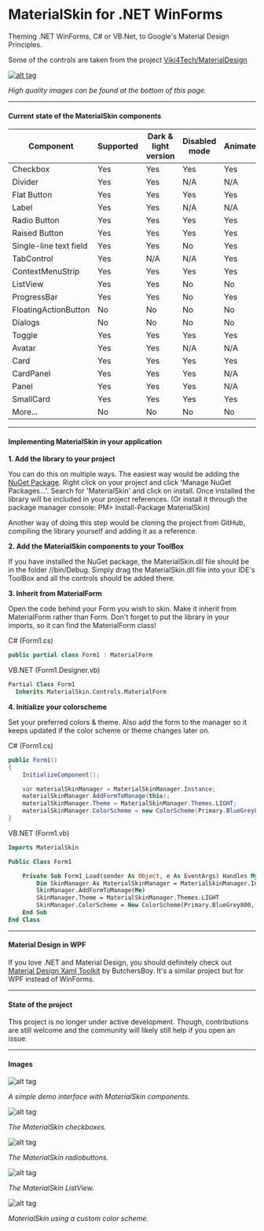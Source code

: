 MaterialSkin for .NET WinForms
=====================

Theming .NET WinForms, C# or VB.Net, to Google's Material Design Principles.

Some of the controls are taken from the project [Viki4Tech/MaterialDesign](https://github.com/Viki4Tech/MaterialDesign)

<a href="https://www.youtube.com/watch?v=A8osVM_SXlg" target="_blank">![alt tag](http://i.imgur.com/JAttoOo.png)</a>

*High quality images can be found at the bottom of this page.*

---

#### Current state of the MaterialSkin components
Component | Supported | Dark & light version | Disabled mode | Animated
--- | --- | --- | --- | ---
Checkbox | Yes | Yes | Yes | Yes 
Divider | Yes | Yes | N/A | N/A 
Flat Button | Yes | Yes | Yes | Yes 
Label | Yes | Yes | N/A | N/A
Radio Button | Yes | Yes | Yes | Yes
Raised Button | Yes | Yes | Yes | Yes 
Single-line text field | Yes | Yes | No | Yes
TabControl | Yes | N/A | N/A | Yes
ContextMenuStrip | Yes | Yes | Yes | Yes
ListView | Yes | Yes | No | No
ProgressBar | Yes | Yes | No | Yes 
FloatingActionButton | No | No | No | No
Dialogs | No | No | No | No
Toggle | Yes | Yes | Yes | Yes
Avatar | Yes | Yes | N/A | N/A
Card | Yes | Yes | Yes | Yes
CardPanel | Yes | Yes | Yes | N/A
Panel | Yes | Yes | Yes | N/A
SmallCard | Yes | Yes | Yes | Yes
More... | No | No | No | No

---

#### Implementing MaterialSkin in your application

**1. Add the library to your project**

  You can do this on multiple ways. The easiest way would be adding the [NuGet Package](https://www.nuget.org/packages/MaterialSkin/). Right click on your project and click 'Manage NuGet Packages...'. Search for 'MaterialSkin' and click on install. Once installed the library will be included in your project references. (Or install it through the package manager console: PM> Install-Package MaterialSkin)

Another way of doing this step would be cloning the project from GitHub, compiling the library yourself and adding it as a reference.
  
**2. Add the MaterialSkin components to your ToolBox**

  If you have installed the NuGet package, the MaterialSkin.dll file should be in the folder //bin/Debug. Simply drag the MaterialSkin.dll file into your IDE's ToolBox and all the controls should be added there.
  
**3. Inherit from MaterialForm**

  Open the code behind your Form you wish to skin. Make it inherit from MaterialForm rather than Form. Don't forget to put the library in your imports, so it can find the MaterialForm class!
  
  C# (Form1.cs)
  ```cs
  public partial class Form1 : MaterialForm
  ```
  
  VB.NET (Form1.Designer.vb)
  ```vb
  Partial Class Form1
    Inherits MaterialSkin.Controls.MaterialForm
  ```
  
**4. Initialize your colorscheme**

  Set your preferred colors & theme. Also add the form to the manager so it keeps updated if the color scheme or theme changes later on.

C# (Form1.cs)
  ```cs
  public Form1()
  {
      InitializeComponent();

      var materialSkinManager = MaterialSkinManager.Instance;
      materialSkinManager.AddFormToManage(this);
      materialSkinManager.Theme = MaterialSkinManager.Themes.LIGHT;
      materialSkinManager.ColorScheme = new ColorScheme(Primary.BlueGrey800, Primary.BlueGrey900, Primary.BlueGrey500, Accent.LightBlue200, TextShade.WHITE);
  }
  ```

VB.NET (Form1.vb)
```vb
Imports MaterialSkin

Public Class Form1

    Private Sub Form1_Load(sender As Object, e As EventArgs) Handles MyBase.Load
        Dim SkinManager As MaterialSkinManager = MaterialSkinManager.Instance
        SkinManager.AddFormToManage(Me)
        SkinManager.Theme = MaterialSkinManager.Themes.LIGHT
        SkinManager.ColorScheme = New ColorScheme(Primary.BlueGrey800, Primary.BlueGrey900, Primary.BlueGrey500, Accent.LightBlue200, TextShade.WHITE)
    End Sub
End Class
```

---

#### Material Design in WPF

If you love .NET and Material Design, you should definitely check out [Material Design Xaml Toolkit](https://github.com/ButchersBoy/MaterialDesignInXamlToolkit) by ButchersBoy. It's a similar project but for WPF instead of WinForms.

---


#### State of the project

This project is no longer under active development. Though, contributions are still welcome and the community will likely still help if you open an issue.

---

#### Images

![alt tag](http://i.imgur.com/Ub0N9Xf.png)

*A simple demo interface with MaterialSkin components.*

![alt tag](http://i.imgur.com/eIAtRkc.png)

*The MaterialSkin checkboxes.*

![alt tag](http://i.imgur.com/sAPyvdH.png)

*The MaterialSkin radiobuttons.*

![alt tag](http://i.imgur.com/3Zpuv6x.png)

*The MaterialSkin ListView.*

![alt tag](http://i.imgur.com/07MrJZQ.png)

*MaterialSkin using a custom color scheme.*
